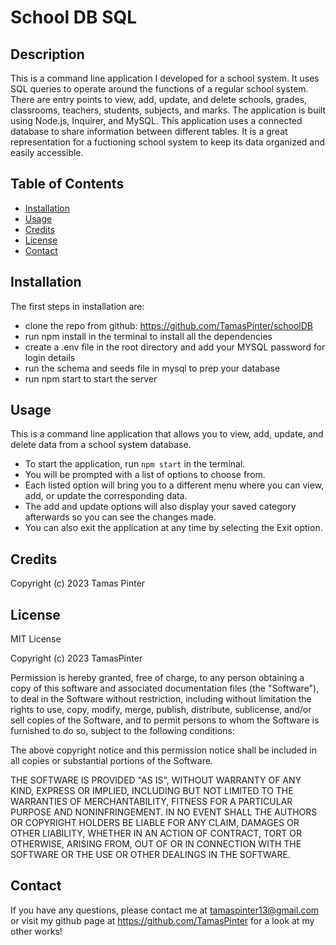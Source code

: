 # School DB SQL

## Description

This is a command line application I developed for a school system. It uses SQL queries to operate around the functions of a regular school system. There are entry points to view, add, update, and delete schools, grades, classrooms, teachers, students, subjects, and marks. The application is built using Node.js, Inquirer, and MySQL. This application uses a connected database to share information between different tables. It is a great representation for a fuctioning school system to keep its data organized and easily accessible.

## Table of Contents

- [Installation](#installation)
- [Usage](#usage)
- [Credits](#credits)
- [License](#license)
- [Contact](#contact)

## Installation

The first steps in installation are:

- clone the repo from github: https://github.com/TamasPinter/schoolDB
- run npm install in the terminal to install all the dependencies
- create a .env file in the root directory and add your MYSQL password for login details
- run the schema and seeds file in mysql to prep your database
- run npm start to start the server

## Usage

This is a command line application that allows you to view, add, update, and delete data from a school system database.

- To start the application, run `npm start` in the terminal.
- You will be prompted with a list of options to choose from.
- Each listed option will bring you to a different menu where you can view, add, or update the corresponding data.
- The add and update options will also display your saved category afterwards so you can see the changes made.
- You can also exit the application at any time by selecting the Exit option.

## Credits

Copyright (c) 2023 Tamas Pinter

## License

MIT License

Copyright (c) 2023 TamasPinter

Permission is hereby granted, free of charge, to any person obtaining a copy
of this software and associated documentation files (the "Software"), to deal
in the Software without restriction, including without limitation the rights
to use, copy, modify, merge, publish, distribute, sublicense, and/or sell
copies of the Software, and to permit persons to whom the Software is
furnished to do so, subject to the following conditions:

The above copyright notice and this permission notice shall be included in all
copies or substantial portions of the Software.

THE SOFTWARE IS PROVIDED "AS IS", WITHOUT WARRANTY OF ANY KIND, EXPRESS OR
IMPLIED, INCLUDING BUT NOT LIMITED TO THE WARRANTIES OF MERCHANTABILITY,
FITNESS FOR A PARTICULAR PURPOSE AND NONINFRINGEMENT. IN NO EVENT SHALL THE
AUTHORS OR COPYRIGHT HOLDERS BE LIABLE FOR ANY CLAIM, DAMAGES OR OTHER
LIABILITY, WHETHER IN AN ACTION OF CONTRACT, TORT OR OTHERWISE, ARISING FROM,
OUT OF OR IN CONNECTION WITH THE SOFTWARE OR THE USE OR OTHER DEALINGS IN THE
SOFTWARE.

## Contact

If you have any questions, please contact me at tamaspinter13@gmail.com or visit my github page at https://github.com/TamasPinter for a look at my other works!
